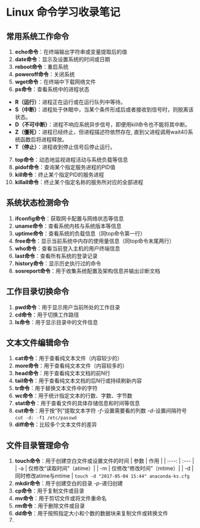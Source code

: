 # Linux 命令学习收录笔记

## 常用系统工作命令
1. **echo命令**：在终端输出字符串或变量提取后的值
2. **date命令**：显示及设置系统的时间或日期
3. **reboot命令**：重启系统
4. **poweroff命令**：关闭系统
5. **wget命令**：在终端中下载网络文件
6. **ps命令**：查看系统中的进程状态
  - **R（运行）**：进程正在运行或在运行队列中等待。
  - **S（中断）**：进程处于休眠中，当某个条件形成后或者接收到信号时，则脱离该状态。
  - **D（不可中断）**：进程不响应系统异步信号，即便用kill命令也不能将其中断。
  - **Z（僵死）**：进程已经终止，但进程描述符依然存在, 直到父进程调用wait4()系统函数后将进程释放。
  - **T（停止）**：进程收到停止信号后停止运行。
7. **top命令**：动态地监视进程活动与系统负载等信息
8. **pidof命令**：查询某个指定服务进程的PID值
9. **kill命令**：终止某个指定PID的服务进程
10. **killall命令**：终止某个指定名称的服务所对应的全部进程

## 系统状态检测命令
1. **ifconfig命令**：获取网卡配置与网络状态等信息
2. **uname命令**：查看系统内核与系统版本等信息
3. **uptime命令**：查看系统的负载信息（同top命令第一行）
4. **free命令**：显示当前系统中内存的使用量信息（同top命令末尾两行）
5. **who命令**：查看当前登入主机的用户终端信息
6. **last命令**：查看所有系统的登录记录
7. **history命令**：显示历史执行过的命令
8. **sosreport命令**：用于收集系统配置及架构信息并输出诊断文档

## 工作目录切换命令
1. **pwd命令**：用于显示用户当前所处的工作目录
2. **cd命令**：用于切换工作路径
3. **ls命令**：用于显示目录中的文件信息

## 文本文件编辑命令
1. **cat命令**：用于查看纯文本文件（内容较少的）
2. **more命令**：用于查看纯文本文件（内容较多的）
3. **head命令**：用于查看纯文本文档的前N行
4. **tail命令**：用于查看纯文本文档的后N行或持续刷新内容
5. **tr命令**：用于替换文本文件中的字符
6. **wc命令**：用于统计指定文本的行数、字数、字节数
7. **stat命令**：用于查看文件的具体存储信息和时间等信息
8. **cut命令**：用于按“列”提取文本字符 *-f*-设置需要看的列数 *-d*-设置间隔符号
  ` cut -d: -f1 /etc/passwd `
9. **diff命令**：比较多个文本文件的差异

## 文件目录管理命令
1. **touch命令**：用于创建空白文件或设置文件的时间
| 参数 | 作用 |
| :---: | :--- |
| -a | 仅修改“读取时间”（atime）|
| -m | 仅修改“修改时间”（mtime）|
| -d | 同时修改atime与mtime |
`touch -d "2017-05-04 15:44" anaconda-ks.cfg`
2. **mkdir命令**：用于创建空白的目录 *-p*-递归创建
3. **cp命令**：用于复制文件或目录
4. **mv命令**：用于剪切文件或将文件重命名
5. **rm命令**：用于删除文件或目录
6. **dd命令**：用于按照指定大小和个数的数据块来复制文件或转换文件 
7. 
